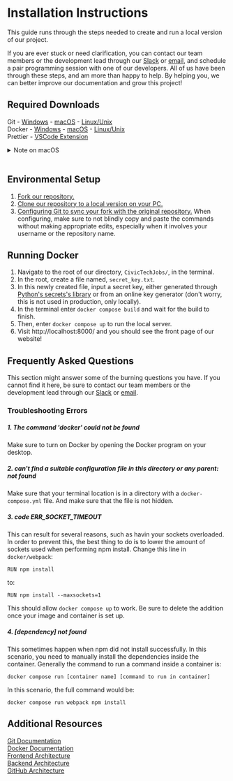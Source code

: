 # Installation Instructions

This guide runs through the steps needed to create and run a local version of our project.

If you are ever stuck or need clarification, you can contact our team members or the development lead through our [Slack](https://hackforla.slack.com/archives/C02509WHFQQ) or [email](mailto:Civictechjobs@hackforla.org), and schedule a pair programming session with one of our developers. All of us have been through these steps, and am more than happy to help. By helping you, we can better improve our documentation and grow this project!

## Required Downloads

Git - [Windows](https://git-scm.com/download/win) - [macOS](https://git-scm.com/download/mac) - [Linux/Unix](https://git-scm.com/download/linux)<br>
Docker - [Windows](https://docs.docker.com/desktop/windows/install/) - [macOS](https://docs.docker.com/desktop/mac/install/) - [Linux/Unix](https://docs.docker.com/engine/install/)<br>
Prettier - [VSCode Extension](https://github.com/prettier/prettier-vscode)


<details>
<summary>Note on macOS</summary>
The macOS version of git involves downloading extra programs, such as Homebrew. In some cases this program can run up to 8GB of storage space, which might be too much for some. In that scenario, a <a href='https://www.datacamp.com/community/tutorials/homebrew-install-use'>miniature version of Homebrew can be installed through XCode</a>. But do be warned that the containers for our project takes up a substantial amount of disk space as well. Do consider freeing up your disk space by deleting or backing up unneeded files, like photos or videos, and delete programs that are no longer useful. Your OS's native disk cleaner can also clear out unused cache files.
</details><br>

## Environmental Setup

1. [Fork our repository.](https://docs.github.com/en/get-started/quickstart/fork-a-repo#forking-a-repository)
2. [Clone our repository to a local version on your PC.](https://docs.github.com/en/get-started/quickstart/fork-a-repo#cloning-your-forked-repository)
3. [Configuring Git to sync your fork with the original repository.](https://docs.github.com/en/get-started/quickstart/fork-a-repo#configuring-git-to-sync-your-fork-with-the-original-repository) When configuring, make sure to not blindly copy and paste the commands without making appropriate edits, especially when it involves your username or the repository name. 

## Running Docker

1. Navigate to the root of our directory, `CivicTechJobs/`, in the terminal.
2. In the root, create a file named, `secret_key.txt`.
3. In this newly created file, input a secret key, either generated through [Python's secrets's library](https://docs.python.org/3/library/secrets.html#secrets.token_urlsafe) or from an online key generator (don't worry, this is not used in production, only locally).
4. In the terminal enter `docker compose build` and wait for the build to finish.
5. Then, enter `docker compose up` to run the local server.
6. Visit http://localhost:8000/ and you should see the front page of our website!

## Frequently Asked Questions

This section might answer some of the burning questions you have. If you cannot find it here, be sure to contact our team members or the development lead through our [Slack](https://hackforla.slack.com/archives/C02509WHFQQ) or [email](mailto:Civictechjobs@hackforla.org).

### Troubleshooting Errors

##### 1. The command 'docker' could not be found
Make sure to turn on Docker by opening the Docker program on your desktop.

##### 2. can't find a suitable configuration file in this directory or any parent: not found
Make sure that your terminal location is in a directory with a `docker-compose.yml` file. And make sure that the file is not hidden.

##### 3. code ERR_SOCKET_TIMEOUT

This can result for several reasons, such as havin your sockets overloaded. In order to prevent this, the best thing to do is to lower the amount of sockets used when performing npm install. Change this line in `docker/webpack`:

`RUN npm install`

to:

`RUN npm install --maxsockets=1`

This should allow `docker compose up` to work. Be sure to delete the addition once your image and container is set up.

##### 4. [dependency] not found

This sometimes happen when npm did not install successfully. In this scenario, you need to manually install the dependencies inside the container. Generally the command to run a command inside a container is:

`docker compose run [container name] [command to run in container]`

In this scenario, the full command would be:

`docker compose run webpack npm install`


## Additional Resources
[Git Documentation](https://git-scm.com/doc)<br>
[Docker Documentation](https://docs.docker.com/)<br>
[Frontend Architecture](https://github.com/hackforla/CivicTechJobs/wiki/Frontend-Architecture)<br>
[Backend Architecture](https://github.com/hackforla/CivicTechJobs/wiki/Backend-Architecture)<br>
[GitHub Architecture](https://github.com/hackforla/CivicTechJobs/wiki/GitHub-Architecture)<br>